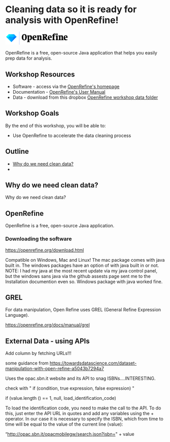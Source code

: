 # Cleaning data so it is ready for analysis with OpenRefine!
<img src="images/OpenRefine_logo_color.png" width="200"/>

OpenRefine is a free, open-source Java application that helps you easily prep data for analysis.


## Workshop Resources
 - Software - access via the [OpenRefine's homepage](https://openrefine.org/)
 - Documentation - [OpenRefine's User Manual](https://openrefine.org/docs)
 - Data - download from this dropbox [OpenRefine workshop data folder](https://www.dropbox.com/___________)

## Workshop Goals
By the end of this workshop, you will be able to:
- Use OpenRefine to accelerate the data cleaning process

## Outline
- [Why do we need clean data?](#why-clean-data)
- 

## <a name="why-clean-data"></a>  Why do we need clean data?
Why do we need clean data?

## OpenRefine

OpenRefine is a free, open-source Java application.

### Downloading the software

https://openrefine.org/download.html

Compatible on Windows, Mac and Linux!
The mac package comes with java built in.
The windows packages have an option of with java built in or not.
NOTE: I had my java at the most recent update via my java control panel, but the windows sans java via the github assests page sent me to the Installation documention even so. Windows package with java worked fine.

## GREL
For data manipulation, Open Refine uses GREL (General Refine Expression Language).

https://openrefine.org/docs/manual/grel


## External Data - using APIs

Add column by fetching URLs!!!

some guidance from https://towardsdatascience.com/dataset-manipulation-with-open-refine-a5043b7294a7

Uses the opac.sbn.it website and its API to snag ISBNs....INTERESTING. 

check with " if (condition, true expression, false expression) "

if (value.length () == 1, null, load_identification_code)

To load the identification code, you need to make the call to the API. To do this, just enter the API URL in quotes and add any variables using the + operator. In our case it is necessary to specify the ISBN, which from time to time will be equal to the value of the current line (value):

“http://opac.sbn.it/opacmobilegw/search.json?isbn=" + value
